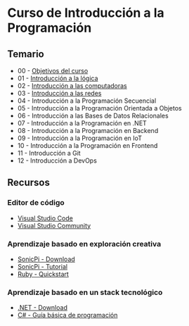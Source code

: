 # Curso de Introducción a la Programación

## Temario

   * 00 - [Objetivos del curso](docs/curso/00-Introducci%C3%B3n%20a%20la%20programaci%C3%B3n.pptx)
   * 01 - [Introducción a la lógica](docs/curso/01-Introducci%C3%B3n%20a%20la%20l%C3%B3gica.pptx)
   * 02 - [Introducción a las computadoras](docs/curso/02-Introducci%C3%B3n%20a%20las%20computadoras.pptx)
   * 03 - [Introducción a las redes](docs/curso/03-Introducci%C3%B3n%20a%20las%20redes.pptx)
   * 04 - Introducción a la Programación Secuencial
   * 05 - Introducción a la Programación Orientada a Objetos
   * 06 - Introducción a las Bases de Datos Relacionales
   * 07 - Introducción a la Programación en .NET
   * 08 - Introducción a la Programación en Backend
   * 09 - Introducción a la Programación en IoT
   * 10 - Introducción a la Programación en Frontend
   * 11 - Introducción a Git
   * 12 - Introducción a DevOps

## Recursos

   ### Editor de código
   * [Visual Studio Code](https://code.visualstudio.com/download)
   * [Visual Studio Community](https://visualstudio.microsoft.com/es/vs/community/)

   ### Aprendizaje basado en exploración creativa

   * [SonicPi - Download](https://sonic-pi.net/)
   * [SonicPi - Tutorial](https://sonic-pi.net/tutorial.html)
   * [Ruby - Quickstart](https://www.ruby-lang.org/es/documentation/quickstart/)

   ### Aprendizaje basado en un stack tecnológico
   * [.NET - Download](https://dotnet.microsoft.com/en-us/download)
   * [C# - Guía básica de programación](docs/curso/CSharp%20-%20Gu%C3%ADa%20b%C3%A1sica%20de%20programaci%C3%B3n.pdf)

   
